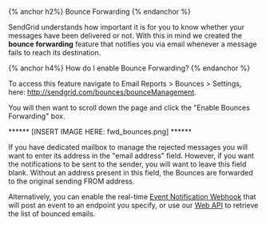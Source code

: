 {% anchor h2%}
Bounce Forwarding
{% endanchor %}

SendGrid understands how important it is for you to know whether your messages have been delivered or not. With this in mind we created the <b>bounce forwarding</b> feature that notifies you via email whenever a message fails to reach its destination. 

{% anchor h4%}
How do I enable Bounce Forwarding?
{% endanchor %}

To access this feature navigate to Email Reports > Bounces > Settings, here: http://sendgrid.com/bounces/bounceManagement. 

You will then want to scroll down the page and click the "Enable Bounces Forwarding" box. 

****** [INSERT IMAGE HERE: fwd_bounces.png] ******

If you have dedicated mailbox to manage the rejected messages you will want to enter its address in the "email address" field. However, if you want the notifications to be sent to the sender, you will want to leave this field blank. Without an address present in this field, the Bounces are forwarded to the original sending FROM address.

Alternatively, you can enable the real-time <a href="https://sendgrid.com/docs/API_Reference/Webhooks/event.html">Event Notification Webhook</a> that will post an event to an endpoint you specify, or use our <a href="https://sendgrid.com/docs/API_Reference/Web_API/bounces.html">Web API</a> to retrieve the list of bounced emails.
